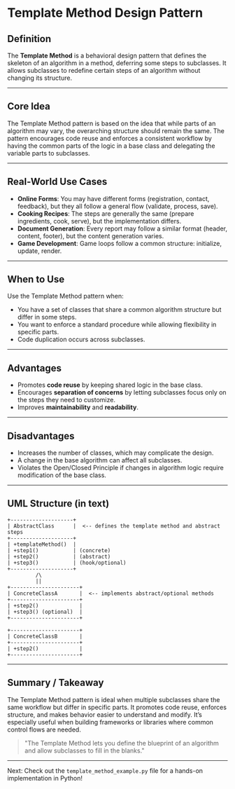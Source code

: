 # Template Method Design Pattern

## Definition

The **Template Method** is a behavioral design pattern that defines the skeleton of an algorithm in a method, deferring some steps to subclasses. It allows subclasses to redefine certain steps of an algorithm without changing its structure.

---

## Core Idea

The Template Method pattern is based on the idea that while parts of an algorithm may vary, the overarching structure should remain the same. The pattern encourages code reuse and enforces a consistent workflow by having the common parts of the logic in a base class and delegating the variable parts to subclasses.

---

## Real-World Use Cases

* **Online Forms**: You may have different forms (registration, contact, feedback), but they all follow a general flow (validate, process, save).
* **Cooking Recipes**: The steps are generally the same (prepare ingredients, cook, serve), but the implementation differs.
* **Document Generation**: Every report may follow a similar format (header, content, footer), but the content generation varies.
* **Game Development**: Game loops follow a common structure: initialize, update, render.

---

## When to Use

Use the Template Method pattern when:

* You have a set of classes that share a common algorithm structure but differ in some steps.
* You want to enforce a standard procedure while allowing flexibility in specific parts.
* Code duplication occurs across subclasses.

---

## Advantages

* Promotes **code reuse** by keeping shared logic in the base class.
* Encourages **separation of concerns** by letting subclasses focus only on the steps they need to customize.
* Improves **maintainability** and **readability**.

---

## Disadvantages

* Increases the number of classes, which may complicate the design.
* A change in the base algorithm can affect all subclasses.
* Violates the Open/Closed Principle if changes in algorithm logic require modification of the base class.

---

## UML Structure (in text)

```
+--------------------+
| AbstractClass      |  <-- defines the template method and abstract steps
+--------------------+
| +templateMethod()  |
| +step1()           | (concrete)
| +step2()           | (abstract)
| +step3()           | (hook/optional)
+--------------------+
         /\
         ||
+----------------------+
| ConcreteClassA       |  <-- implements abstract/optional methods
+----------------------+
| +step2()             |
| +step3() (optional)  |
+----------------------+

+----------------------+
| ConcreteClassB       |
+----------------------+
| +step2()             |
+----------------------+
```

---

## Summary / Takeaway

The Template Method pattern is ideal when multiple subclasses share the same workflow but differ in specific parts. It promotes code reuse, enforces structure, and makes behavior easier to understand and modify. It’s especially useful when building frameworks or libraries where common control flows are needed.

> "The Template Method lets you define the blueprint of an algorithm and allow subclasses to fill in the blanks."

---

Next: Check out the `template_method_example.py` file for a hands-on implementation in Python!
